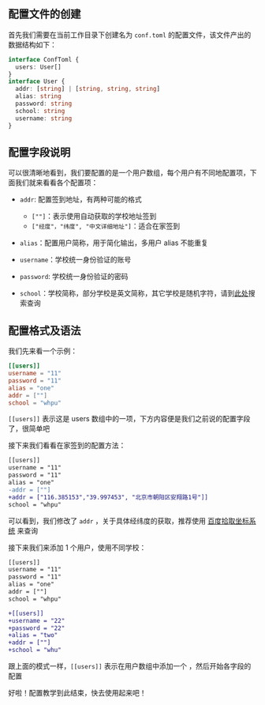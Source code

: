 ## 配置文件的创建

首先我们需要在当前工作目录下创建名为 `conf.toml` 的配置文件，该文件产出的数据结构如下：

  ```ts
  interface ConfToml {
    users: User[]
  }
  interface User {
    addr: [string] | [string, string, string]
    alias: string
    password: string
    school: string
    username: string
  }
  ```

## 配置字段说明

可以很清晰地看到，我们要配置的是一个用户数组，每个用户有不同地配置项，下面我们就来看看各个配置项：

- `addr`: 配置签到地址，有两种可能的格式

  - `[""]`：表示使用自动获取的学校地址签到
  - `["经度"，"纬度", "中文详细地址"]`：适合在家签到

- `alias`：配置用户简称，用于简化输出，多用户 alias 不能重复

- `username`：学校统一身份验证的账号
- `password`: 学校统一身份验证的密码
- `school`：学校简称，部分学校是英文简称，其它学校是随机字符，请到[此处](cea.beetcb.com)搜索查询

## 配置格式及语法

我们先来看一个示例：

```toml
[[users]]
username = "11"
password = "11"
alias = "one"
addr = [""]
school = "whpu"
```

`[[users]]` 表示这是 users 数组中的一项，下方内容便是我们之前说的配置字段了，很简单吧

接下来我们看看在家签到的配置方法：

```diff
[[users]]
username = "11"
password = "11"
alias = "one"
-addr = [""]
+addr = ["116.385153","39.997453", "北京市朝阳区安翔路1号"]]
school = "whpu"
```

可以看到，我们修改了 `addr` ，关于具体经纬度的获取，推荐使用 [百度拾取坐标系统](https://api.map.baidu.com/lbsapi/getpoint/index.html) 来查询

接下来我们来添加 1 个用户，使用不同学校：

```diff
[[users]]
username = "11"
password = "11"
alias = "one"
addr = [""]
school = "whpu"

+[[users]]
+username = "22"
+password = "22"
+alias = "two"
+addr = [""]
+school = "whu"
```


跟上面的模式一样，`[[users]]` 表示在用户数组中添加一个 ，然后开始各字段的配置


好啦！配置教学到此结束，快去使用起来吧！